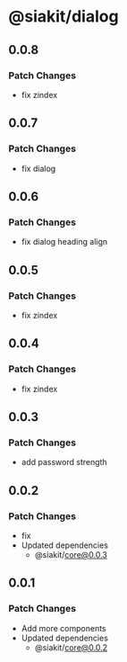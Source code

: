 # @siakit/dialog

## 0.0.8

### Patch Changes

- fix zindex

## 0.0.7

### Patch Changes

- fix dialog

## 0.0.6

### Patch Changes

- fix dialog heading align

## 0.0.5

### Patch Changes

- fix zindex

## 0.0.4

### Patch Changes

- fix zindex

## 0.0.3

### Patch Changes

- add password strength

## 0.0.2

### Patch Changes

- fix
- Updated dependencies
  - @siakit/core@0.0.3

## 0.0.1

### Patch Changes

- Add more components
- Updated dependencies
  - @siakit/core@0.0.2
